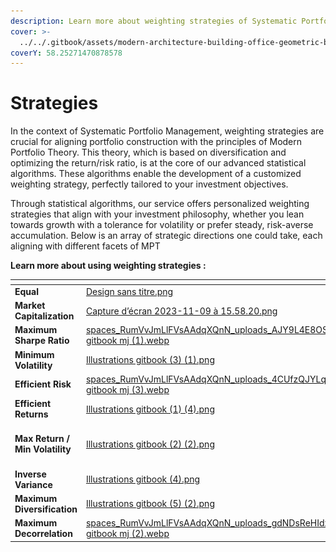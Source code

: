 ```yaml
---
description: Learn more about weighting strategies of Systematic Portfolio Management
cover: >-
  ../../.gitbook/assets/modern-architecture-building-office-geometric-blue-2560x1440-6640.jpeg
coverY: 58.25271470878578
---
```


# Strategies

In the context of Systematic Portfolio Management, weighting strategies are crucial for aligning portfolio construction with the principles of Modern Portfolio Theory. This theory, which is based on diversification and optimizing the return/risk ratio, is at the core of our advanced statistical algorithms. These algorithms enable the development of a customized weighting strategy, perfectly tailored to your investment objectives.

Through statistical algorithms, our service offers personalized weighting strategies that align with your investment philosophy, whether you lean towards growth with a tolerance for volatility or prefer steady, risk-averse accumulation. Below is an array of strategic directions one could take, each aligning with different facets of MPT

**Learn more about using weighting strategies :**

<table data-view="cards"><thead><tr><th></th><th data-hidden data-card-cover data-type="files"></th><th data-hidden data-card-target data-type="content-ref"></th></tr></thead><tbody><tr><td><strong>Equal</strong></td><td><a href="../../.gitbook/assets/Design sans titre.png">Design sans titre.png</a></td><td><a href="equal.md">equal.md</a></td></tr><tr><td><strong>Market Capitalization</strong></td><td><a href="../../.gitbook/assets/Capture d’écran 2023-11-09 à 15.58.20.png">Capture d’écran 2023-11-09 à 15.58.20.png</a></td><td><a href="market-capitalization.md">market-capitalization.md</a></td></tr><tr><td><strong>Maximum Sharpe Ratio</strong></td><td><a href="../../.gitbook/assets/spaces_RumVvJmLlFVsAAdqXQnN_uploads_AJY9L4E8OSp5RYUu2FWa_Illustrations gitbook mj (1).webp">spaces_RumVvJmLlFVsAAdqXQnN_uploads_AJY9L4E8OSp5RYUu2FWa_Illustrations gitbook mj (1).webp</a></td><td><a href="maximum-sharpe-ratio.md">maximum-sharpe-ratio.md</a></td></tr><tr><td><strong>Minimum</strong> <strong>Volatility</strong></td><td><a href="../../.gitbook/assets/Illustrations gitbook (3) (1).png">Illustrations gitbook (3) (1).png</a></td><td><a href="minimum-volatility.md">minimum-volatility.md</a></td></tr><tr><td><strong>Efficient Risk</strong></td><td><a href="../../.gitbook/assets/spaces_RumVvJmLlFVsAAdqXQnN_uploads_4CUfzQJYLqx7M2fTmcIF_Illustrations gitbook mj (3).webp">spaces_RumVvJmLlFVsAAdqXQnN_uploads_4CUfzQJYLqx7M2fTmcIF_Illustrations gitbook mj (3).webp</a></td><td><a href="efficient-risk.md">efficient-risk.md</a></td></tr><tr><td><strong>Efficient Returns</strong></td><td><a href="../../.gitbook/assets/Illustrations gitbook (1) (4).png">Illustrations gitbook (1) (4).png</a></td><td><a href="efficient-return.md">efficient-return.md</a></td></tr><tr><td><strong>Max Return / Min Volatility</strong></td><td><a href="../../.gitbook/assets/Illustrations gitbook (2) (2).png">Illustrations gitbook (2) (2).png</a></td><td><a href="maximum-return-minimum-volatility.md">maximum-return-minimum-volatility.md</a></td></tr><tr><td><strong>Inverse Variance</strong></td><td><a href="../../.gitbook/assets/Illustrations gitbook (4).png">Illustrations gitbook (4).png</a></td><td><a href="inverse-variance.md">inverse-variance.md</a></td></tr><tr><td><strong>Maximum Diversification</strong></td><td><a href="../../.gitbook/assets/Illustrations gitbook (5) (2).png">Illustrations gitbook (5) (2).png</a></td><td><a href="maximum-diversification.md">maximum-diversification.md</a></td></tr><tr><td><strong>Maximum Decorrelation</strong></td><td><a href="../../.gitbook/assets/spaces_RumVvJmLlFVsAAdqXQnN_uploads_gdNDsReHIdzNhliKg6vJ_Illustrations gitbook mj (2).webp">spaces_RumVvJmLlFVsAAdqXQnN_uploads_gdNDsReHIdzNhliKg6vJ_Illustrations gitbook mj (2).webp</a></td><td><a href="maximum-decorrelation.md">maximum-decorrelation.md</a></td></tr></tbody></table>

<figure><img src="../../.gitbook/assets/Capture d’écran 2023-11-04 à 16.02.37.png" alt=""><figcaption></figcaption></figure>
